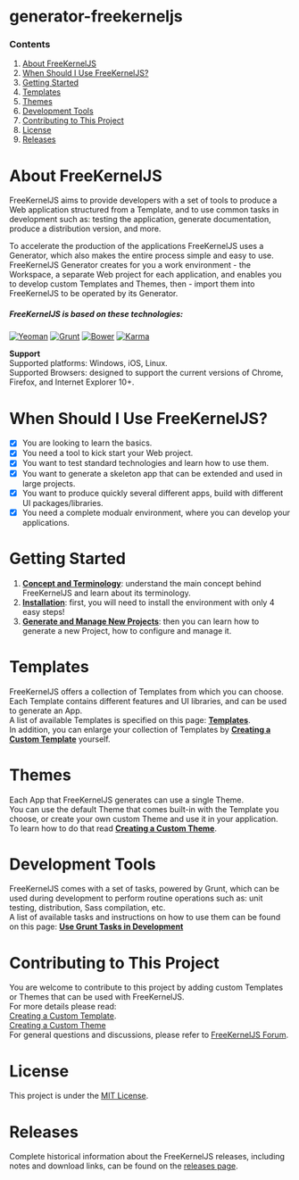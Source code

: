 # generator-freekerneljs


### Contents
1. [About FreeKernelJS](#about)
2. [When Should I Use FreeKernelJS?](#use)
3. [Getting Started](#getting-started)
4. [Templates](#templates)
5. [Themes](#themes)
6. [Development Tools](#development)
7. [Contributing to This Project](#contribute)
8. [License](#license)
9. [Releases](#releases)

# <a name="about"></a> About FreeKernelJS
FreeKernelJS aims to provide developers with a set of tools to produce a Web application structured from a Template, and to use common tasks in development such as: testing the application, generate documentation, produce a distribution version, and more.

To accelerate the production of the applications FreeKernelJS uses a Generator, which also makes the entire process simple and easy to use.  
FreeKernelJS Generator creates for you a work environment - the Workspace, a separate Web project for each application, and enables you to develop custom Templates and Themes, then - import them into FreeKernelJS to be operated by its Generator.

##### FreeKernelJS is based on these technologies:
[![Yeoman](http://pixel-cookers.github.io/built-with-badges/yeoman/yeoman-short.png)](http://yeoman.io/)
[![Grunt](http://pixel-cookers.github.io/built-with-badges/grunt/grunt-short.png)](http://gruntjs.com/)
[![Bower](http://pixel-cookers.github.io/built-with-badges/bower/bower-short.png)](http://bower.io/)
[![Karma](http://pixel-cookers.github.io/built-with-badges/karma/karma-short.png)](https://karma-runner.github.io)

**Support**  
Supported platforms: Windows, iOS, Linux.  
Supported Browsers: designed to support the current versions of Chrome, Firefox, and Internet Explorer 10+.

# <a name="use"></a> When Should I Use FreeKernelJS?
- [x] You are looking to learn the basics.
- [x] You need a tool to kick start your Web project.
- [x] You want to test standard technologies and learn how to use them.
- [x] You want to generate a skeleton app that can be extended and used in large projects.
- [x] You want to produce quickly several different apps, build with different UI packages/libraries.
- [x] You need a complete modualr environment, where you can develop your applications.

# <a name="getting-started"></a> Getting Started
1. **[Concept and Terminology](https://github.com/FreeKernelJS/generator-freekerneljs/wiki/Concept-and-Terminology)**: understand the main concept behind FreeKernelJS and learn about its terminology.
2. **[Installation](https://github.com/FreeKernelJS/generator-freekerneljs/wiki/installation)**: first, you will need to install the environment with only 4 easy steps!
3. **[Generate and Manage New Projects](https://github.com/FreeKernelJS/generator-freekerneljs/wiki/generate-app)**: then you can learn how to generate a new Project, how to configure and manage it. 

# <a name="templates"></a> Templates
FreeKernelJS offers a collection of Templates from which you can choose.  
Each Template contains different features and UI libraries, and can be used to generate an App.  
A list of available Templates is specified on this page: **[Templates](https://github.com/FreeKernelJS/generator-freekerneljs/wiki/templates)**.  
In addition, you can enlarge your collection of Templates by **[Creating a Custom Template](https://github.com/FreeKernelJS/generator-freekerneljs/wiki/templates#custom)** yourself.

# <a name="themes"></a> Themes
Each App that FreeKernelJS generates can use a single Theme.  
You can use the default Theme that comes built-in with the Template you choose, or create your own custom Theme and use it in your application.  
To learn how to do that read **[Creating a Custom Theme](https://github.com/FreeKernelJS/generator-freekerneljs/wiki/Themes#custom)**.

# <a name="development"></a> Development Tools
FreeKernelJS comes with a set of tasks, powered by Grunt, which can be used during development to perform routine operations such as: unit testing, distribution, Sass compilation, etc.  
A list of available tasks and instructions on how to use them can be found on this page: **[Use Grunt Tasks in Development](https://github.com/FreeKernelJS/generator-freekerneljs/wiki/grunt-tasks)**

# <a name="contribute"></a> Contributing to This Project
You are welcome to contribute to this project by adding custom Templates or Themes that can be used with FreeKernelJS.  
For more details please read:  
[Creating a Custom Template](https://github.com/FreeKernelJS/generator-freekerneljs/wiki/templates#custom).  
[Creating a Custom Theme](https://github.com/FreeKernelJS/generator-freekerneljs/wiki/Themes#custom)  
For general questions and discussions, please refer to [FreeKernelJS Forum](http://www.forum.freekerneljs.org/).

# <a name="license"></a> License
This project is under the [MIT License](https://github.com/FreeKernelJS/generator-freekerneljs/blob/master/LICENSE).

# <a name="releases"></a> Releases
Complete historical information about the FreeKernelJS releases, including notes and download links, can be found on the [releases page](https://github.com/FreeKernelJS/generator-freekerneljs/releases).
